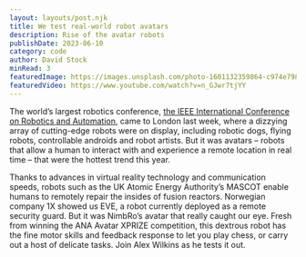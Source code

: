 ```yaml
---
layout: layouts/post.njk
title: We test real-world robot avatars
description: Rise of the avatar robots
publishDate: 2023-06-10
category: code
author: David Stock
minRead: 3
featuredImage: https://images.unsplash.com/photo-1601132359864-c974e79890ac?ixlib=rb-4.0.3&ixid=M3wxMjA3fDB8MHxwaG90by1wYWdlfHx8fGVufDB8fHx8fA%3D%3D&auto=format&fit=crop&w=871&q=80
featuredVideo: https://www.youtube.com/watch?v=n_GJwr7tjYY
---
```

<!--StartFragment-->

The world’s largest robotics conference, [the IEEE International Conference on Robotics and Automation](https://www.icra2023.org/), came to London last week, where a dizzying array of cutting-edge robots were on display, including robotic dogs, flying robots, controllable androids and robot artists. But it was avatars – robots that allow a human to interact with and experience a remote location in real time – that were the hottest trend this year.

Thanks to advances in virtual reality technology and communication speeds, robots such as the UK Atomic Energy Authority’s MASCOT enable humans to remotely repair the insides of fusion reactors. Norwegian company 1X showed us EVE, a robot currently deployed as a remote security guard. But it was NimbRo’s avatar that really caught our eye. Fresh from winning the ANA Avatar XPRIZE competition, this dextrous robot has the fine motor skills and feedback response to let you play chess, or carry out a host of delicate tasks. Join Alex Wilkins as he tests it out.

<!--EndFragment-->